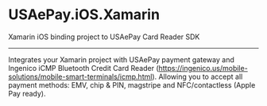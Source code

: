 # USAePay.iOS.Xamarin
Xamarin iOS binding project to USAePay Card Reader SDK

------------------------------------------------------------------------

Integrates your Xamarin project with USAePay payment gateway and Ingenico iCMP Bluetooth Credit Card Reader (https://ingenico.us/mobile-solutions/mobile-smart-terminals/icmp.html). Allowing you to accept all payment methods: EMV, chip & PIN, magstripe and NFC/contactless (Apple Pay ready).
